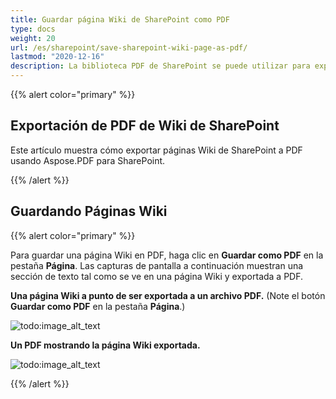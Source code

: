 ```yaml
---
title: Guardar página Wiki de SharePoint como PDF
type: docs
weight: 20
url: /es/sharepoint/save-sharepoint-wiki-page-as-pdf/
lastmod: "2020-12-16"
description: La biblioteca PDF de SharePoint se puede utilizar para exportar páginas Wiki de SharePoint a PDF.
---
```


{{% alert color="primary" %}}

## Exportación de PDF de Wiki de SharePoint

Este artículo muestra cómo exportar páginas Wiki de SharePoint a PDF usando Aspose.PDF para SharePoint.

{{% /alert %}}
## **Guardando Páginas Wiki**

{{% alert color="primary" %}}

Para guardar una página Wiki en PDF, haga clic en **Guardar como PDF** en la pestaña **Página**. Las capturas de pantalla a continuación muestran una sección de texto tal como se ve en una página Wiki y exportada a PDF.

**Una página Wiki a punto de ser exportada a un archivo PDF.** (Note el botón **Guardar como PDF** en la pestaña **Página**.)

![todo:image_alt_text](save-sharepoint-wiki-page-as-pdf_1.png)

**Un PDF mostrando la página Wiki exportada.**

![todo:image_alt_text](save-sharepoint-wiki-page-as-pdf_2.png)

{{% /alert %}}